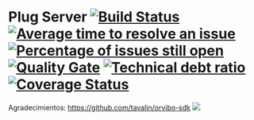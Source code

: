 # Plug Server [![Build Status](https://travis-ci.org/nakyl/PlugServer.svg?branch=master)](https://travis-ci.org/nakyl/PlugServer) [![Average time to resolve an issue](http://isitmaintained.com/badge/resolution/nakyl/PlugServer.svg)](http://isitmaintained.com/project/nakyl/PlugServer "Average time to resolve an issue") [![Percentage of issues still open](http://isitmaintained.com/badge/open/nakyl/PlugServer.svg)](http://isitmaintained.com/project/nakyl/PlugServer "Percentage of issues still open") [![Quality Gate](https://sonarqube.com/api/badges/gate?key=org.springframework.boot:cipote:plugserver)](https://sonarqube.com/dashboard/index/org.springframework.boot:cipote:plugserver) [![Technical debt ratio](https://sonarqube.com/api/badges/measure?key=com.plugserver:plugserver&metric=sqale_debt_ratio)](https://sonarqube.com/dashboard/index/PlugServer)  [![Coverage Status](https://coveralls.io/repos/github/nakyl/PlugServer/badge.svg?branch=master)](https://coveralls.io/github/nakyl/PlugServer?branch=master) 


Agradecimientos:
	https://github.com/tavalin/orvibo-sdk [![](https://jitpack.io/v/tavalin/orvibo-sdk.svg)](https://jitpack.io/#tavalin/orvibo-sdk) 
